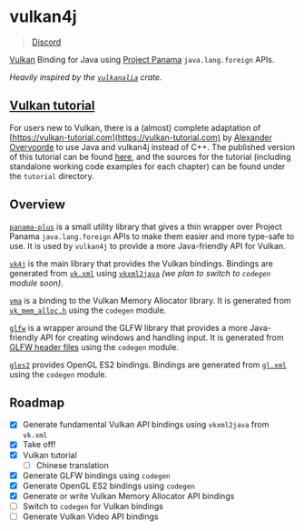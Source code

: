# vulkan4j

> [Discord](https://discord.gg/UsmRvrt4gg)

[Vulkan](https://www.vulkan.org/) Binding for Java using [Project Panama](https://openjdk.org/projects/panama/) `java.lang.foreign` APIs.

*Heavily inspired by the [`vulkanalia`](https://github.com/KyleMayes/vulkanalia) crate.*

## [Vulkan tutorial](https://vulkan4j.7dg.tech/tutorial/en/)
For users new to Vulkan, there is a (almost) complete adaptation of [https://vulkan-tutorial.com](https://vulkan-tutorial.com) by [Alexander Overvoorde](https://github.com/Overv) to use Java and vulkan4j instead of C++. The published version of this tutorial can be found [here](https://vulkan4j.7dg.tech/tutorial/en/), and the sources for the tutorial (including standalone working code examples for each chapter) can be found under the `tutorial` directory.

## Overview
[`panama-plus`](https://github.com/chuigda/vulkan4j/tree/master/panama-plus) is a small utility library that gives a thin wrapper over Project Panama `java.lang.foreign` APIs to make them easier and more type-safe to use. It is used by `vulkan4j` to provide a more Java-friendly API for Vulkan.

[`vk4j`](https://github.com/chuigda/vulkan4j/tree/master/vk4j) is the main library that provides the Vulkan bindings. Bindings are generated from [`vk.xml`](https://github.com/KhronosGroup/Vulkan-Docs/blob/main/xml/vk.xml) using [`vkxml2java`](https://github.com/chuigda/vulkan4j/tree/master/vk4j/vkxml2java) *(we plan to switch to `codegen` module soon)*.

[`vma`](https://github.com/chuigda/vulkan4j/tree/master/vma) is a binding to the Vulkan Memory Allocator library. It is generated from [`vk_mem_alloc.h`](https://github.com/GPUOpen-LibrariesAndSDKs/VulkanMemoryAllocator/blob/master/include/vk_mem_alloc.h) using the `codegen` module.

[`glfw`](https://github.com/chuigda/vulkan4j/tree/master/glfw) is a wrapper around the GLFW library that provides a more Java-friendly API for creating windows and handling input. It is generated from [GLFW header files](https://github.com/glfw/glfw/tree/master/include/GLFW) using the `codegen` module.

[`gles2`](https://github.com/chuigda/vulkan4j/tree/master/gles2) provides OpenGL ES2 bindings. Bindings are generated from [`gl.xml`](https://github.com/KhronosGroup/OpenGL-Registry/blob/main/xml/gl.xml) using the `codegen` module. 

## Roadmap
- [x] Generate fundamental Vulkan API bindings using `vkxml2java` from `vk.xml`
- [x] Take off!
- [x] Vulkan tutorial
  - [ ] Chinese translation 
- [x] Generate GLFW bindings using `codegen`
- [x] Generate OpenGL ES2 bindings using `codegen`
- [x] Generate or write Vulkan Memory Allocator API bindings
- [ ] Switch to `codegen` for Vulkan bindings
- [ ] Generate Vulkan Video API bindings
